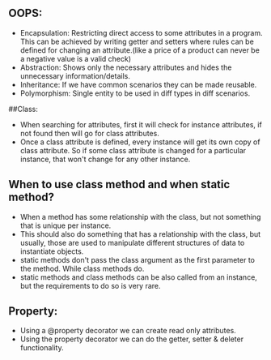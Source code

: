 ## OOPS:
- Encapsulation: Restricting direct access to some attributes in a program.
    This can be achieved by writing getter and setters where rules can be defined
    for changing an attribute.(like a price of a product can never be a negative value is a valid check)
- Abstraction: Shows only the necessary attributes and hides the unnecessary information/details.
- Inheritance: If we have common scenarios they can be made reusable.
- Polymorphism: Single entity to be used in diff types in diff scenarios.

##Class:
- When searching for attributes, first it will check for instance attributes, 
  if not found then will go for class attributes.
- Once a class attribute is defined, every instance will get its own copy of 
    class attribute. So if some class attribute is changed for a particular instance,
    that won't change for any other instance.

## When to use class method and when static method?
- When a method has some relationship with the class, but not something that is unique 
    per instance.
- This should also do something that has a relationship with the class, but usually, those
    are used to manipulate different structures of data to instantiate objects.
- static methods don't pass the class argument as the first parameter to the method. While
    class methods do.
- static methods and class methods can be also called from an instance, but the requirements
    to do so is very rare.

## Property:
- Using a @property decorator we can create read only attributes.
- Using the property decorator we can do the getter, setter & deleter functionality.
